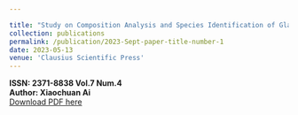 ```yaml
---

title: "Study on Composition Analysis and Species Identification of Glass Relics Based on the Multiple Linear Regression Model"
collection: publications
permalink: /publication/2023-Sept-paper-title-number-1
date: 2023-05-13
venue: 'Clausius Scientific Press'
---
```

**ISSN: 2371-8838 Vol.7 Num.4**<br>
**Author: Xiaochuan Ai**
<br>
[Download PDF here](https://www.clausiuspress.com/assets/default/article/2023/06/07/article_1686146546.pdf)  

